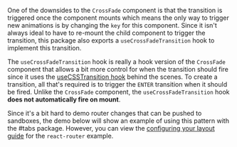 One of the downsides to the `CrossFade` component is that the transition is
triggered once the component mounts which means the only way to trigger new
animations is by changing the `key` for this component. Since it isn't always
ideal to have to re-mount the child component to trigger the transition, this
package also exports a `useCrossFadeTransition` hook to implement this
transition.

The `useCrossFadeTransition` hook is really a hook version of the `CrossFade`
component that allows a bit more control for when the transition should fire
since it uses the [useCSSTransition hook](#use-css-transition) behind the
scenes. To create a transition, all that's required is to trigger the `ENTER`
transition when it should be fired. Unlike the `CrossFade` component, the
`useCrossFadeTransition` hook **does not automatically fire on mount**.

Since it's a bit hard to demo router changes that can be pushed to sandboxes,
the demo below will show an example of using this pattern with the #tabs
package. However, you can view the
[configuring your layout guide](/guides/configuring-your-layout#adding-route-transitions-optional)
for the `react-router` example.
